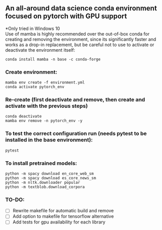 ## An all-around data science conda environment focused on pytorch with GPU support
*Only tried in Windows 10  
Use of mamba is highly recommended over the out-of-box conda for creating and removing the environment, since its significantly faster and works as a drop-in replacement, but be careful not to use to activate or deactivate the environment itself:
```
conda install mamba -n base -c conda-forge
```
### Create environment:
```
mamba env create -f environment.yml
conda activate pytorch_env
```
### Re-create (first deactivate and remove, then create and activate with the previous steps)
```
conda deactivate
mamba env remove -n pytorch_env -y
```
### To test the correct configuration run (needs pytest to be installed in the base environment):
```
pytest
```
### To install pretrained models:
```
python -m spacy download en_core_web_sm
python -m spacy download es_core_news_sm
python -m nltk.downloader popular
python -m textblob.download_corpora
```
### TO-DO:
- [ ] Rewrite makefile for automatic build and remove
- [ ] Add option to makefile for tensorflow alternative
- [ ] Add tests for gpu availability for each library